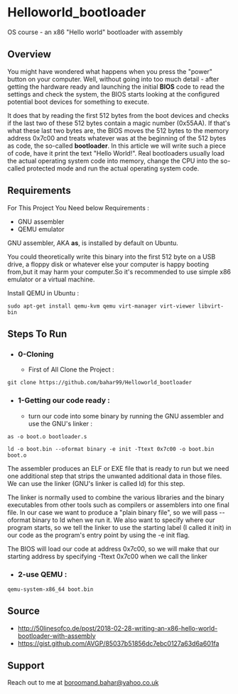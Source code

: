 # Helloworld_bootloader
OS course - an x86 "Hello world" bootloader with assembly

## Overview
You might have wondered what happens when you press the "power" button on your computer. Well, without going into too much detail - after getting the hardware ready and launching the initial **BIOS** code to read the settings and check the system, the BIOS starts looking at the configured potential boot devices for something to execute.

It does that by reading the first 512 bytes from the boot devices and checks if the last two of these 512 bytes contain a magic number (0x55AA). If that's what these last two bytes are, the BIOS moves the 512 bytes to the memory address 0x7c00 and treats whatever was at the beginning of the 512 bytes as code, the so-called **bootloader**. In this article we will write such a piece of code, have it print the text "Hello World!".
Real bootloaders usually load the actual operating system code into memory, change the CPU into the so-called protected mode and run the actual operating system code.

## Requirements
For This Project You Need below Requirements :

 - GNU assembler 
 - QEMU emulator

GNU assembler, AKA **as**, is installed by default on Ubuntu.
 
You could theoretically write this binary into the first 512 byte on a USB drive, a floppy disk or whatever else your computer is happy booting from,but it may harm your computer.So it's recommended to use simple x86 emulator or a virtual machine.

Install QEMU in Ubuntu :
```
sudo apt-get install qemu-kvm qemu virt-manager virt-viewer libvirt-bin
```

## Steps To Run 
  * ### 0-Cloning
    + First of All Clone the Project : 

 ```
 git clone https://github.com/bahar99/Helloworld_bootloader
  ```

  * ### 1-Getting our code ready : 
    + turn our code into some binary by running the GNU assembler and use the GNU's linker :
  
 ```
 as -o boot.o bootloader.s
 ```
  ```
ld -o boot.bin --oformat binary -e init -Ttext 0x7c00 -o boot.bin boot.o
 ```

The assembler produces an ELF or EXE file that is ready to run but we need one additional step that strips the unwanted additional data in those files. We can use the linker (GNU's linker is called ld) for this step.

The linker is normally used to combine the various libraries and the binary executables from other tools such as compilers or assemblers into one final file. In our case we want to produce a "plain binary file", so we will pass --oformat binary to ld when we run it. We also want to specify where our program starts, so we tell the linker to use the starting label (I called it init) in our code as the program's entry point by using the -e init flag.

 The BIOS will load our code at address 0x7c00, so we will make that our starting address by specifying -Ttext 0x7c00 when we call the linker

  * ### 2-use QEMU :
  
   ```
qemu-system-x86_64 boot.bin
 ```
 
## Source
  * http://50linesofco.de/post/2018-02-28-writing-an-x86-hello-world-bootloader-with-assembly
  * https://gist.github.com/AVGP/85037b51856dc7ebc0127a63d6a601fa
  
## Support
Reach out to me at boroomand.bahar@yahoo.co.uk
